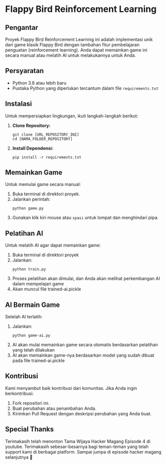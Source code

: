 # Flappy Bird Reinforcement Learning

## Pengantar
Proyek Flappy Bird Reinforcement Learning ini adalah implementasi unik dari game klasik Flappy Bird dengan tambahan fitur pembelajaran penguatan (reinforcement learning). Anda dapat memainkan game ini secara manual atau melatih AI untuk melakukannya untuk Anda.

## Persyaratan
- Python 3.8 atau lebih baru
- Pustaka Python yang diperlukan tercantum dalam file `requirements.txt`

## Instalasi
Untuk mempersiapkan lingkungan, ikuti langkah-langkah berikut:

1. **Clone Repository:**
    ```
    git clone [URL_REPOSITORY_INI]
    cd [NAMA_FOLDER_REPOSITORY]
    ```

2. **Install Dependensi:**
    ```
    pip install -r requirements.txt
    ```

## Memainkan Game
Untuk memulai game secara manual:

1. Buka terminal di direktori proyek.
2. Jalankan perintah:
    ```
    python game.py
    ```
3. Gunakan klik kiri mouse atau `spasi` untuk lompat dan menghindari pipa.

## Pelatihan AI
Untuk melatih AI agar dapat memainkan game:

1. Buka terminal di direktori proyek
2. Jalankan:
    ```
    python train.py
    ```
3. Proses pelatihan akan dimulai, dan Anda akan melihat perkembangan AI dalam mempelajari game
4. Akan muncul file trained-ai.pickle 

## AI Bermain Game
Setelah AI terlatih:

1. Jalankan:
    ```
    python game-ai.py
    ```
2. AI akan mulai memainkan game secara otomatis berdasarkan pelatihan yang telah dilakukan
3. AI akan memainkan game-nya berdasarkan model yang sudah dibuat pada file trained-ai.pickle

## Kontribusi
Kami menyambut baik kontribusi dari komunitas. Jika Anda ingin berkontribusi:

1. Fork repositori ini.
2. Buat perubahan atau penambahan Anda.
3. Kirimkan Pull Request dengan deskripsi perubahan yang Anda buat.

## Special Thanks
Terimakasih telah menonton Tama Wijaya Hacker Magang Episode 4 di youtube. Terimakasih sebesar-besarnya bagi teman-teman yang telah support kami di berbagai platform. Sampai jumpa di episode hacker magang selanjutnya 🫡